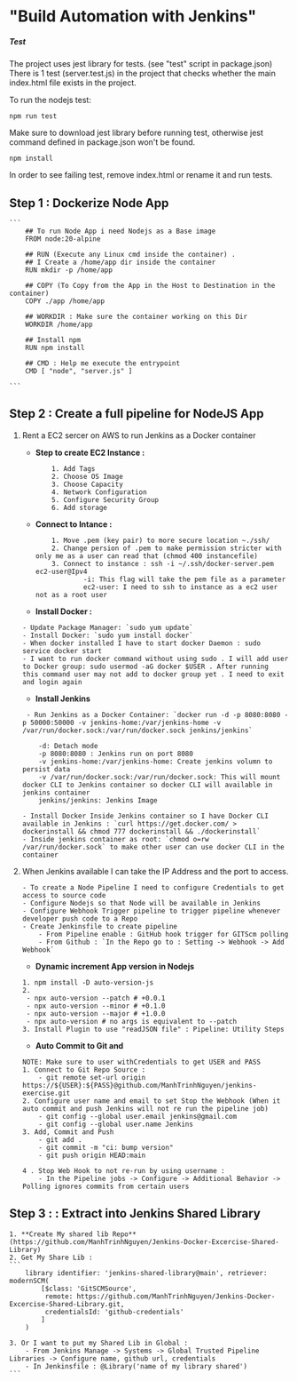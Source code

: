

# "Build Automation with Jenkins"

##### Test
The project uses jest library for tests. (see "test" script in package.json)
There is 1 test (server.test.js) in the project that checks whether the main index.html file exists in the project. 

To run the nodejs test:

    npm run test

Make sure to download jest library before running test, otherwise jest command defined in package.json won't be found.

    npm install

In order to see failing test, remove index.html or rename it and run tests.

## Step 1 : Dockerize Node App 
    ```
        ## To run Node App i need Nodejs as a Base image
        FROM node:20-alpine 
        
        ## RUN (Execute any Linux cmd inside the container) . 
        ## I Create a /home/app dir inside the container
        RUN mkdir -p /home/app 
        
        ## COPY (To Copy from the App in the Host to Destination in the container)
        COPY ./app /home/app 
        
        ## WORKDIR : Make sure the container working on this Dir
        WORKDIR /home/app 
        
        ## Install npm 
        RUN npm install 
        
        ## CMD : Help me execute the entrypoint
        CMD [ "node", "server.js" ]

    ```

## Step 2 : Create a full pipeline for NodeJS App
1. Rent a EC2 sercer on AWS to run Jenkins as a Docker container 
    - **Step to create EC2 Instance :**
        ```
            1. Add Tags
            2. Choose OS Image
            3. Choose Capacity
            4. Network Configuration
            5. Configure Security Group
            6. Add storage
        ```

    - **Connect to Intance :**
        ```
            1. Move .pem (key pair) to more secure location ~./ssh/
            2. Change persion of .pem to make permission stricter with only me as a user can read that (chmod 400 instancefile)
            3. Connect to instance : ssh -i ~/.ssh/docker-server.pem ec2-user@Ipv4
                    -i: This flag will take the pem file as a parameter
                    ec2-user: I need to ssh to instance as a ec2 user not as a root user
        ```

    - **Install Docker :**
    ```
    - Update Package Manager: `sudo yum update`
    - Install Docker: `sudo yum install docker` 
    - When docker installed I have to start docker Daemon : sudo service docker start
    - I want to run docker command without using sudo . I will add user to Docker group: sudo usermod -aG docker $USER . After running  this command user may not add to docker group yet . I need to exit and login again
    ```

    - **Install Jenkins**
    ```
     - Run Jenkins as a Docker Container: `docker run -d -p 8080:8080 -p 50000:50000 -v jenkins-home:/var/jenkins-home -v /var/run/docker.sock:/var/run/docker.sock jenkins/jenkins`
    
        -d: Detach mode
        -p 8080:8080 : Jenkins run on port 8080
        -v jenkins-home:/var/jenkins-home: Create jenkins volumn to persist data
        -v /var/run/docker.sock:/var/run/docker.sock: This will mount docker CLI to Jenkins container so docker CLI will available in jenkins container
        jenkins/jenkins: Jenkins Image

    - Install Docker Inside Jenkins container so I have Docker CLI available in Jenkins : `curl https://get.docker.com/ > dockerinstall && chmod 777 dockerinstall && ./dockerinstall`
    - Inside jenkins container as root: `chmod o=rw /var/run/docker.sock` to make other user can use docker CLI in the container
    ```
    
2. When Jenkins available I can take the IP Address and the port to access. 
    ```
    - To create a Node Pipeline I need to configure Credentials to get access to source code 
    - Configure Nodejs so that Node will be available in Jenkins 
    - Configure Webhook Trigger pipeline to trigger pipeline whenever developer push code to a Repo
    - Create Jenkinsfile to create pipeline 
        - From Pipeline enable : GitHub hook trigger for GITScm polling
        - From Github : `In the Repo go to : Setting -> Webhook -> Add Webhook`
    ```

    - **Dynamic increment App version in Nodejs**
    ```
    1. npm install -D auto-version-js
    2. 
     - npx auto-version --patch # +0.0.1
     - npx auto-version --minor # +0.1.0
     - npx auto-version --major # +1.0.0
     - npx auto-version # no args is equivalent to --patch
    3. Install Plugin to use "readJSON file" : Pipeline: Utility Steps 
    ```

    - **Auto Commit to Git and**
    ```
    NOTE: Make sure to user withCredentials to get USER and PASS
    1. Connect to Git Repo Source : 
        - git remote set-url origin https://${USER}:${PASS}@github.com/ManhTrinhNguyen/jenkins-exercise.git
    2. Configure user name and email to set Stop the Webhook (When it auto commit and push Jenkins will not re run the pipeline job)
        - git config --global user.email jenkins@gmail.com
        - git config --global user.name Jenkins
    3. Add, Commit and Push
        - git add .
        - git commit -m "ci: bump version"
        - git push origin HEAD:main

    4 . Stop Web Hook to not re-run by using username :
        - In the Pipeline jobs -> Configure -> Additional Behavior -> Polling ignores commits from certain users
    ```

## Step 3 : : Extract into Jenkins Shared Library 

    1. **Create My shared lib Repo** (https://github.com/ManhTrinhNguyen/Jenkins-Docker-Excercise-Shared-Library)
    2. Get My Share Lib :
    ```
        library identifier: 'jenkins-shared-library@main', retriever: modernSCM(
            [$class: 'GitSCMSource',
             remote: https://github.com/ManhTrinhNguyen/Jenkins-Docker-Excercise-Shared-Library.git,
             credentialsId: 'github-credentials'
            ]
        )

    3. Or I want to put my Shared Lib in Global : 
        - From Jenkins Manage -> Systems -> Global Trusted Pipeline Libraries -> Configure name, github url, credentials 
        - In Jenkinsfile : @Library('name of my library shared')
    ```

